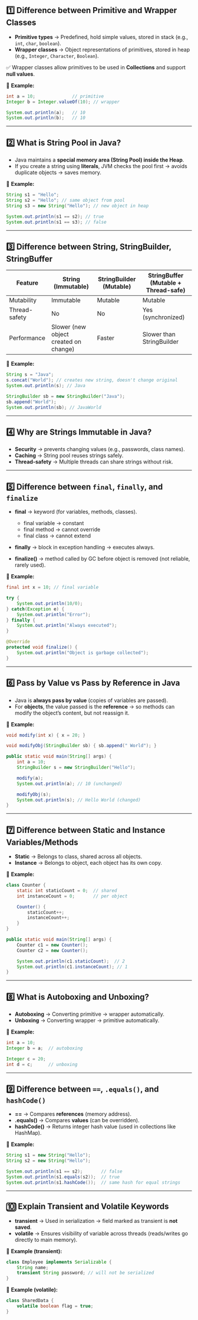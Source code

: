 ## 1️⃣ Difference between Primitive and Wrapper Classes

* **Primitive types** → Predefined, hold simple values, stored in stack (e.g., `int`, `char`, `boolean`).
* **Wrapper classes** → Object representations of primitives, stored in heap (e.g., `Integer`, `Character`, `Boolean`).

✅ Wrapper classes allow primitives to be used in **Collections** and support **null values**.

🔹 **Example:**

```java
int a = 10;              // primitive
Integer b = Integer.valueOf(10); // wrapper

System.out.println(a);   // 10
System.out.println(b);   // 10
```

---

## 2️⃣ What is String Pool in Java?

* Java maintains a **special memory area (String Pool) inside the Heap**.
* If you create a string using **literals**, JVM checks the pool first → avoids duplicate objects → saves memory.

🔹 **Example:**

```java
String s1 = "Hello";
String s2 = "Hello"; // same object from pool
String s3 = new String("Hello"); // new object in heap

System.out.println(s1 == s2); // true
System.out.println(s1 == s3); // false
```

---

## 3️⃣ Difference between String, StringBuilder, StringBuffer

| Feature       | String (Immutable)                    | StringBuilder (Mutable) | StringBuffer (Mutable + Thread-safe) |
| ------------- | ------------------------------------- | ----------------------- | ------------------------------------ |
| Mutability    | Immutable                             | Mutable                 | Mutable                              |
| Thread-safety | No                                    | No                      | Yes (synchronized)                   |
| Performance   | Slower (new object created on change) | Faster                  | Slower than StringBuilder            |

🔹 **Example:**

```java
String s = "Java";
s.concat("World"); // creates new string, doesn't change original
System.out.println(s); // Java

StringBuilder sb = new StringBuilder("Java");
sb.append("World");
System.out.println(sb); // JavaWorld
```

---

## 4️⃣ Why are Strings Immutable in Java?

* **Security** → prevents changing values (e.g., passwords, class names).
* **Caching** → String pool reuses strings safely.
* **Thread-safety** → Multiple threads can share strings without risk.

---

## 5️⃣ Difference between `final`, `finally`, and `finalize`

* **final** → keyword (for variables, methods, classes).

  * final variable → constant
  * final method → cannot override
  * final class → cannot extend
* **finally** → block in exception handling → executes always.
* **finalize()** → method called by GC before object is removed (not reliable, rarely used).

🔹 **Example:**

```java
final int x = 10; // final variable

try {
    System.out.println(10/0);
} catch(Exception e) {
    System.out.println("Error");
} finally {
    System.out.println("Always executed");
}

@Override
protected void finalize() {
    System.out.println("Object is garbage collected");
}
```

---

## 6️⃣ Pass by Value vs Pass by Reference in Java

* Java is **always pass by value** (copies of variables are passed).
* For **objects**, the value passed is the **reference** → so methods can modify the object’s content, but not reassign it.

🔹 **Example:**

```java
void modify(int x) { x = 20; }

void modifyObj(StringBuilder sb) { sb.append(" World"); }

public static void main(String[] args) {
    int a = 10;
    StringBuilder s = new StringBuilder("Hello");

    modify(a);
    System.out.println(a); // 10 (unchanged)

    modifyObj(s);
    System.out.println(s); // Hello World (changed)
}
```

---

## 7️⃣ Difference between Static and Instance Variables/Methods

* **Static** → Belongs to class, shared across all objects.
* **Instance** → Belongs to object, each object has its own copy.

🔹 **Example:**

```java
class Counter {
    static int staticCount = 0;  // shared
    int instanceCount = 0;       // per object

    Counter() {
        staticCount++;
        instanceCount++;
    }
}

public static void main(String[] args) {
    Counter c1 = new Counter();
    Counter c2 = new Counter();

    System.out.println(c1.staticCount);  // 2
    System.out.println(c1.instanceCount); // 1
}
```

---

## 8️⃣ What is Autoboxing and Unboxing?

* **Autoboxing** → Converting primitive → wrapper automatically.
* **Unboxing** → Converting wrapper → primitive automatically.

🔹 **Example:**

```java
int a = 10;
Integer b = a;  // autoboxing

Integer c = 20;
int d = c;      // unboxing
```

---

## 9️⃣ Difference between `==`, `.equals()`, and `hashCode()`

* **==** → Compares **references** (memory address).
* **.equals()** → Compares **values** (can be overridden).
* **hashCode()** → Returns integer hash value (used in collections like HashMap).

🔹 **Example:**

```java
String s1 = new String("Hello");
String s2 = new String("Hello");

System.out.println(s1 == s2);       // false
System.out.println(s1.equals(s2));  // true
System.out.println(s1.hashCode());  // same hash for equal strings
```

---

## 🔟 Explain Transient and Volatile Keywords

* **transient** → Used in serialization → field marked as transient is **not saved**.
* **volatile** → Ensures visibility of variable across threads (reads/writes go directly to main memory).

🔹 **Example (transient):**

```java
class Employee implements Serializable {
    String name;
    transient String password; // will not be serialized
}
```

🔹 **Example (volatile):**

```java
class SharedData {
    volatile boolean flag = true;
}
